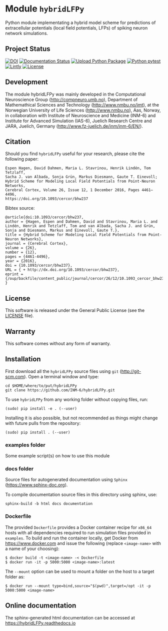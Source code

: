# Module `hybridLFPy`

Python module implementating a hybrid model scheme for predictions of
extracellular potentials (local field potentials, LFPs) of spiking
neuron network simulations.


## Project Status

[![DOI](https://zenodo.org/badge/DOI/10.5281/zenodo.45185.svg)](https://doi.org/10.5281/zenodo.45185)
[![Documentation Status](https://readthedocs.org/projects/hybridlfpy/badge/?version=latest)](https://hybridLFPy.readthedocs.io/en/latest/?badge=latest)
[![Upload Python Package](https://github.com/INM-6/hybridLFPy/workflows/Upload%20Python%20Package/badge.svg)](https://pypi.org/project/hybridLFPy)
[![Python pytest](https://github.com/INM-6/hybridLFPy/workflows/Python%20pytest/badge.svg)](https://github.com/INM-6/hybridLFPy/actions/workflows/python-pytest.yml)
[![Lintly](https://github.com/INM-6/hybridLFPy/workflows/Lintly/badge.svg)](https://github.com/INM-6/hybridLFPy/actions/workflows/lintly.yml)
[![License](http://img.shields.io/:license-GPLv3+-green.svg)](http://www.gnu.org/licenses/gpl-3.0.html)


##  Development

The module hybridLFPy was mainly developed in the Computational Neuroscience
Group (http://compneuro.umb.no), Department of Mathemathical Sciences and
Technology (http://www.nmbu.no/imt), at the Norwegian University of Life
Sciences (http://www.nmbu.no), Aas, Norway, in collaboration with Institute of
Neuroscience and Medicine (INM-6) and Institute for Advanced Simulation (IAS-6),
Juelich Research Centre and JARA, Juelich, Germany
(http://www.fz-juelich.de/inm/inm-6/EN/).


## Citation

Should you find `hybridLFPy` useful for your research, please cite the following paper:
```
Espen Hagen, David Dahmen, Maria L. Stavrinou, Henrik Lindén, Tom Tetzlaff,
Sacha J. van Albada, Sonja Grün, Markus Diesmann, Gaute T. Einevoll;
Hybrid Scheme for Modeling Local Field Potentials from Point-Neuron Networks,
Cerebral Cortex, Volume 26, Issue 12, 1 December 2016, Pages 4461–4496,
https://doi.org/10.1093/cercor/bhw237
```

Bibtex source:
```
@article{doi:10.1093/cercor/bhw237,
author = {Hagen, Espen and Dahmen, David and Stavrinou, Maria L. and Lindén, Henrik and Tetzlaff, Tom and van Albada, Sacha J. and Grün, Sonja and Diesmann, Markus and Einevoll, Gaute T.},
title = {Hybrid Scheme for Modeling Local Field Potentials from Point-Neuron Networks},
journal = {Cerebral Cortex},
volume = {26},
number = {12},
pages = {4461-4496},
year = {2016},
doi = {10.1093/cercor/bhw237},
URL = { + http://dx.doi.org/10.1093/cercor/bhw237},
eprint = {/oup/backfile/content_public/journal/cercor/26/12/10.1093_cercor_bhw237/2/bhw237.pdf}
}
```


## License

This software is released under the General Public License (see the [LICENSE](https://github.com/INM-6/hybridLFPy/blob/master/LICENSE) file).


## Warranty

This software comes without any form of warranty.


## Installation

First download all the `hybridLFPy` source files using `git`
(http://git-scm.com). Open a terminal window and type:
```
cd $HOME/where/to/put/hybridLFPy
git clone https://github.com/INM-6/hybridLFPy.git
```

To use `hybridLFPy` from any working folder without copying files, run:
```
(sudo) pip install -e . (--user)
```

Installing it is also possible, but not recommended as things might change with
future pulls from the repository:
```
(sudo) pip install . (--user)
```

### examples folder

Some example script(s) on how to use this module


### docs folder

Source files for autogenerated documentation using `Sphinx` (https://www.sphinx-doc.org).

To compile documentation source files in this directory using sphinx, use:
```
sphinx-build -b html docs documentation
```

### Dockerfile

The provided `Dockerfile` provides a Docker container recipe for `x86_64` hosts
with all dependencies required to run simulation files provided in `examples`.
To build and run the container locally, get Docker from https://www.docker.com
and issue the following (replace `<image-name>` with a name of your choosing):

    $ docker build -t <image-name> -< Dockerfile
    $ docker run -it -p 5000:5000 <image-name>:latest


The `--mount` option can be used to mount a folder on the host to a target folder as:

    $ docker run --mount type=bind,source="$(pwd)",target=/opt -it -p 5000:5000 <image-name>


## Online documentation

The sphinx-generated html documentation can be accessed at
https://hybridLFPy.readthedocs.io
